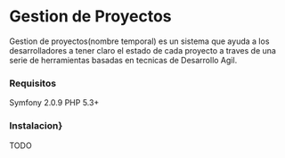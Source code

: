 Gestion de Proyectos
====================

Gestion de proyectos(nombre temporal) es un sistema que ayuda a los desarrolladores a tener claro el estado de cada proyecto a traves de una serie de herramientas basadas en tecnicas de Desarrollo Agil.

### Requisitos
 Symfony 2.0.9
 PHP 5.3+

### Instalacion}
 TODO
